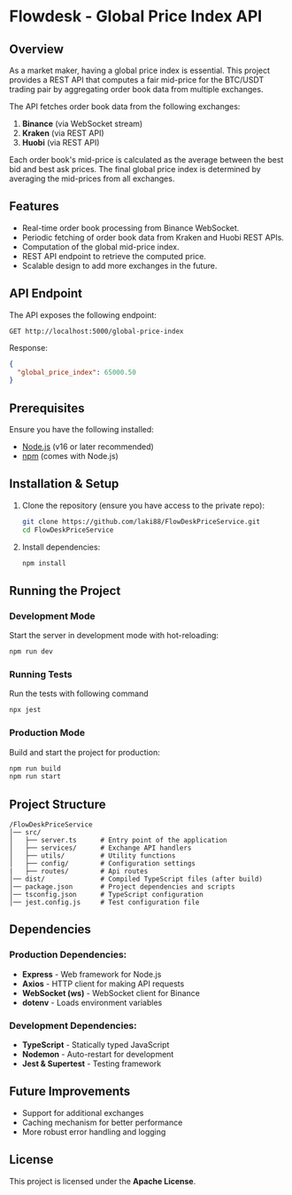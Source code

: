# Flowdesk - Global Price Index API

## Overview
As a market maker, having a global price index is essential. This project provides a REST API that computes a fair mid-price for the BTC/USDT trading pair by aggregating order book data from multiple exchanges.

The API fetches order book data from the following exchanges:
1. **Binance** (via WebSocket stream)
2. **Kraken** (via REST API)
3. **Huobi** (via REST API)

Each order book's mid-price is calculated as the average between the best bid and best ask prices. The final global price index is determined by averaging the mid-prices from all exchanges.

## Features
- Real-time order book processing from Binance WebSocket.
- Periodic fetching of order book data from Kraken and Huobi REST APIs.
- Computation of the global mid-price index.
- REST API endpoint to retrieve the computed price.
- Scalable design to add more exchanges in the future.

## API Endpoint
The API exposes the following endpoint:
```
GET http://localhost:5000/global-price-index
```
Response:
```json
{
  "global_price_index": 65000.50
}
```

## Prerequisites
Ensure you have the following installed:
- [Node.js](https://nodejs.org/) (v16 or later recommended)
- [npm](https://www.npmjs.com/) (comes with Node.js)

## Installation & Setup
1. Clone the repository (ensure you have access to the private repo):
   ```sh
   git clone https://github.com/laki88/FlowDeskPriceService.git
   cd FlowDeskPriceService
   ```

2. Install dependencies:
   ```sh
   npm install
   ```

## Running the Project
### Development Mode
Start the server in development mode with hot-reloading:
```sh
npm run dev
```

### Running Tests
Run the tests with following command
```sh
npx jest
```

### Production Mode
Build and start the project for production:
```sh
npm run build
npm run start
```

## Project Structure
```
/FlowDeskPriceService
│── src/
│   ├── server.ts      # Entry point of the application
│   ├── services/      # Exchange API handlers
│   ├── utils/         # Utility functions
│   ├── config/        # Configuration settings
|   ├── routes/        # Api routes
│── dist/              # Compiled TypeScript files (after build)
│── package.json       # Project dependencies and scripts
│── tsconfig.json      # TypeScript configuration
│── jest.config.js     # Test configuration file
```

## Dependencies
### Production Dependencies:
- **Express** - Web framework for Node.js
- **Axios** - HTTP client for making API requests
- **WebSocket (ws)** - WebSocket client for Binance
- **dotenv** - Loads environment variables

### Development Dependencies:
- **TypeScript** - Statically typed JavaScript
- **Nodemon** - Auto-restart for development
- **Jest & Supertest** - Testing framework

## Future Improvements
- Support for additional exchanges
- Caching mechanism for better performance
- More robust error handling and logging

## License
This project is licensed under the **Apache License**.


